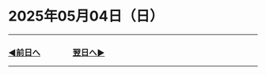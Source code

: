 # 2025年05月04日（日）

---

### [◀️前日へ](https://github.com/yuasys/chatty-journal/blob/main/2025/05/2025-05-03.md)&emsp;&emsp;&emsp;&emsp;[翌日へ▶️](https://github.com/yuasys/chatty-journal/blob/main/2025/05/2025-05-05.md)

---
